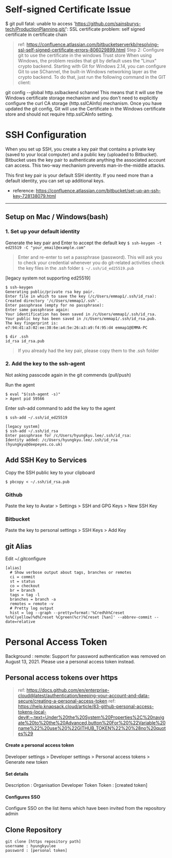 # Self-signed Certificate Issue
$ git pull
fatal: unable to access 'https://github.com/sainsburys-tech/ProductionPlanning.git/': SSL certificate problem: self signed certificate in certificate chain

> ref: https://confluence.atlassian.com/bitbucketserverkb/resolving-ssl-self-signed-certificate-errors-806029899.html
Step 2: Configure git to use the certificate in the windows Trust store
When using Windows, the problem resides that git by default uses the "Linux" crypto backend. Starting with Git for Windows 2.14, you can configure Git to use SChannel, the built-in Windows networking layer as the crypto backend. To do that, just run the following command in the GIT client:

git config --global http.sslbackend schannel
This means that it will use the Windows certificate storage mechanism and you don't need to explicitly configure the curl CA storage (http.sslCAInfo) mechanism. Once you have updated the git config, Git will use the Certificate in the Windows certificate store and should not require http.sslCAInfo setting.



# SSH Configuration
When you set up SSH, you create a key pair that contains a private key (saved to your local computer) and a public key (uploaded to Bitbucket). Bitbucket uses the key pair to authenticate anything the associated account can access. This two-way mechanism prevents man-in-the-middle attacks.

This first key pair is your default SSH identity. If you need more than a default identity, you can set up additional keys.

 * reference: https://confluence.atlassian.com/bitbucket/set-up-an-ssh-key-728138079.html 

***

## Setup on Mac / Windows(bash)
### 1. Set up your default identity

Generate the key pair and Enter to accept the default key
```$ ssh-keygen -t ed25519 -C "your_email@example.com"```
> Enter and re-enter to set a passphrase (password). This will ask you to check your credential whenever you do git-related activities
> check the key files in the .ssh folder ```$ ~/.ssh/id_ed25519.pub```

[legacy system not supporting ed25519]
```
$ ssh-keygen
Generating public/private rsa key pair.
Enter file in which to save the key (/c/Users/emmap1/.ssh/id_rsa):
Created directory '/c/Users/emmap1/.ssh'.
Enter passphrase (empty for no passphrase):
Enter same passphrase again:
Your identification has been saved in /c/Users/emmap1/.ssh/id_rsa.
Your public key has been saved in /c/Users/emmap1/.ssh/id_rsa.pub.
The key fingerprint is: e7:94:d1:a3:02:ee:38:6e:a4:5e:26:a3:a9:f4:95:d4 emmap1@EMMA-PC
```

```
$ dir .ssh
id_rsa id_rsa.pub
```
> If you already had the key pair, please copy them to the .ssh folder

### 2. Add the key to the ssh-agent
Not asking passcode again in the git commends (pull/push)

Run the agent
```
$ eval "$(ssh-agent -s)"
> Agent pid 59566
```

Enter ssh-add command to add the key to the agent
```
$ ssh-add ~/.ssh/id_ed25519

[legacy system]
$ ssh-add ~/.ssh/id_rsa
Enter passphrase for /c/Users/hyungkyu.lee/.ssh/id_rsa:
Identity added: /c/Users/hyungkyu.lee/.ssh/id_rsa (hyungkyu@deepeyes.co.uk)
```

## Add SSH Key to Services
Copy the SSH public key to your clipboard
```
$ pbcopy < ~/.ssh/id_rsa.pub
```

### Github
Paste the key to Avatar > Settings > SSH and GPG Keys > New SSH Key

### Bitbucket
Paste the key to personal settings > SSH Keys > Add Key


## git Alias
Edit ~/.gitconfigure
```
[alias]
  # Show verbose output about tags, branches or remotes
  ci = commit
  st = status
  co = checkout
  br = branch
  tags = tag -l
  branches = branch -a
  remotes = remote -v
  # Pretty log output
  hist = log --graph --pretty=format:'%Cred%h%Creset %s%C(yellow)%d%Creset %Cgreen(%cr)%Creset [%an]' --abbrev-commit --date=relative
```

# Personal Access Token
Background : remote: Support for password authentication was removed on August 13, 2021. Please use a personal access token instead.

## Personal access tokens over https
> ref: https://docs.github.com/en/enterprise-cloud@latest/authentication/keeping-your-account-and-data-secure/creating-a-personal-access-token
> ref: https://help.knapsack.cloud/article/83-github-personal-access-tokens-local-dev#:~:text=Under%20the%20System%20Properties%2C%20navigate%20to%20the%20Advanced,button%20For%20%22Variable%20name%22%20use%20%22GITHUB_TOKEN%22%20%28no%20quotes%29
#### Create a personal access token
Developer settings > Developer settings > Personal access tokens > Generate new token 

#### Set details
Description : Organisation Developer Token
Token : [created token]

#### Configures SSO
Configure SSO on the list items which have been invited from the repository admin

## Clone Repository
```
git clone [https repository path]
username : hyungkyulee
password : [personal token]
```
